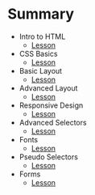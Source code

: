# Summary

* Intro to HTML
    * [Lesson](/html/lesson.md)
* CSS Basics    
    * [Lesson](/css/lesson.md)
* Basic Layout
    * [Lesson](/layout/lesson.md)
* Advanced Layout    
    * [Lesson](/advanced_layout/lesson.md)
* Responsive Design
    * [Lesson](/responsive_design/lesson.md)
* Advanced Selectors    
    * [Lesson](/selectors/lesson.md)
* Fonts
    * [Lesson](/fonts/lesson.md)
* Pseudo Selectors    
    * [Lesson](/pseudo_selectors/lesson.md)
* Forms    
    * [Lesson](/forms/lesson.md)
